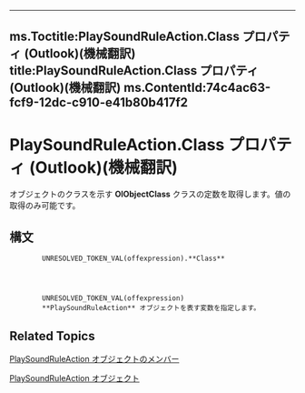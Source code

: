 

---
ms.Toctitle:PlaySoundRuleAction.Class プロパティ (Outlook)(機械翻訳)
title:PlaySoundRuleAction.Class プロパティ (Outlook)(機械翻訳)
ms.ContentId:74c4ac63-fcf9-12dc-c910-e41b80b417f2
---
# PlaySoundRuleAction.Class プロパティ (Outlook)(機械翻訳)




オブジェクトのクラスを示す **OlObjectClass** クラスの定数を取得します。値の取得のみ可能です。

## 構文

            UNRESOLVED_TOKEN_VAL(offexpression).**Class**




            UNRESOLVED_TOKEN_VAL(offexpression)
            **PlaySoundRuleAction** オブジェクトを表す変数を指定します。



## Related Topics

[PlaySoundRuleAction オブジェクトのメンバー](70f5e839-c4b9-ea8f-8cfb-69e456c98926.md)

[PlaySoundRuleAction オブジェクト](6a7a1f78-640e-8ffc-558c-c26b87638d64.md)




